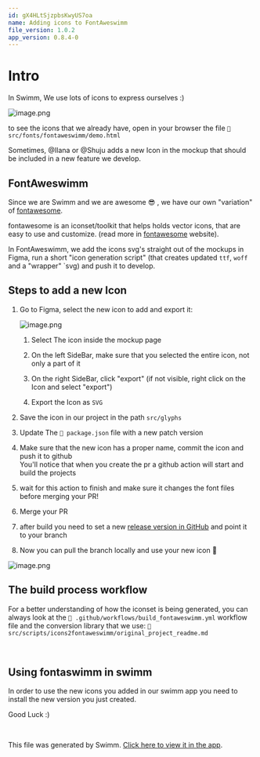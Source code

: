```yaml
---
id: gX4HLtSjzpbsKwyUS7oa
name: Adding icons to FontAweswimm
file_version: 1.0.2
app_version: 0.8.4-0
---
```


# Intro

In Swimm, We use lots of icons to express ourselves :)

![image.png](https://firebasestorage.googleapis.com/v0/b/swimmio-content/o/repositories%2FveezvxCuzpPrRLLXWD2E%2Fimg%2F64d7db2b-0e78-4199-8b57-878fdaca56c1.png?alt=media&token=14051dbc-dac0-4a0f-a070-4937d530820c)

to see the icons that we already have, open in your browser the file `📄 src/fonts/fontaweswimm/demo.html`

Sometimes, @Ilana or @Shuju adds a new Icon in the mockup that should be included in a new feature we develop.

## FontAweswimm

Since we are Swimm and we are awesome 😎 , we have our own "variation" of [fontawesome](https://fontawesome.com/).

fontawesome is an iconset/toolkit that helps holds vector icons, that are easy to use and customize. (read more in [fontawesome](https://fontawesome.com/) website).

In FontAweswimm, we add the icons svg's straight out of the mockups in Figma, run a short "icon generation script" (that creates updated `ttf`, `woff` and a "wrapper" \`svg) and push it to develop.

## Steps to add a new Icon

1.  Go to Figma, select the new icon to add and export it:
    
    ![image.png](https://firebasestorage.googleapis.com/v0/b/swimmio-content/o/repositories%2FveezvxCuzpPrRLLXWD2E%2Fimg%2Ff7c35cfe-0bcd-4573-befa-2fac26988dd2.png?alt=media&token=921b530e-b797-46bb-86d4-fb2c0053d5ae)
    
    1.  Select The icon inside the mockup page
        
    2.  On the left SideBar, make sure that you selected the entire icon, not only a part of it
        
    3.  On the right SideBar, click "export" (if not visible, right click on the Icon and select "export")
        
    4.  Export the Icon as `SVG`
        
2.  Save the icon in our project in the path `src/glyphs`
    
3.  Update The `📄 package.json` file with a new patch version
    
4.  Make sure that the new icon has a proper name, commit the icon and push it to github  
    You'll notice that when you create the pr a github action will start and build the projects
    
5.  wait for this action to finish and make sure it changes the font files before merging your PR!
    
6.  Merge your PR
    
7.  after build you need to set a new [release version in GitHub](https://github.com/swimmio/fontaweswimm/releases) and point it to your branch
    
8.  Now you can pull the branch locally and use your new icon 👑
    

![image.png](https://firebasestorage.googleapis.com/v0/b/swimmio-content/o/repositories%2FveezvxCuzpPrRLLXWD2E%2Fimg%2F2903c8c1-12d1-4b2f-8de4-a2fa054178e5.png?alt=media&token=daada0db-89f2-45f1-8fd4-fba07d349308)

## The build process workflow

For a better understanding of how the iconset is being generated, you can always look at the `📄 .github/workflows/build_fontaweswimm.yml` workflow file and the conversion library that we use: `📄 src/scripts/icons2fontaweswimm/original_project_readme.md`

<br/>

## Using fontaswimm in swimm

In order to use the new icons you added in our swimm app you need to install the new version you just created.

Good Luck :)

<br/>

This file was generated by Swimm. [Click here to view it in the app](https://app.swimm.io/repos/nNgyR1JKTZZlCohuy2Yn/docs/gX4HLtSjzpbsKwyUS7oa).